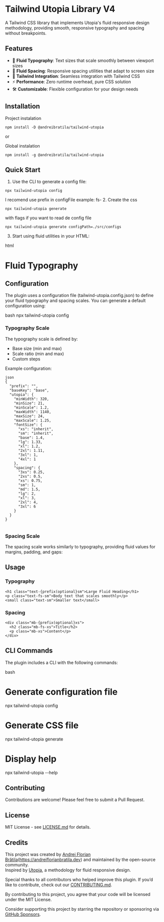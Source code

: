 # Tailwind Utopia Library V4

A Tailwind CSS library that implements Utopia's fluid responsive design methodology, providing smooth, responsive typography and spacing without breakpoints.

## Features

- 🎯 **Fluid Typography**: Text sizes that scale smoothly between viewport sizes
- 📏 **Fluid Spacing**: Responsive spacing utilities that adapt to screen size
- 🎨 **Tailwind Integration**: Seamless integration with Tailwind CSS
- ⚡ **Performance**: Zero runtime overhead, pure CSS solution
- 🛠️ **Customizable**: Flexible configuration for your design needs

## Installation

Project instalation
```
npm install -D @andreibratila/tailwind-utopia
```
or

Global instalation
```
npm install -g @andreibratila/tailwind-utopia
```
## Quick Start

1. Use the CLI to generate a config file:
```
npx tailwind-utopia config
```
I recomend use prefix in configFile example: fs-
2. Create the css
``` 
npx tailwind-utopia generate
```
with flags if you want to read de config file 
```
npx tailwind-utopia generate configPath=./src/configs
```

3. Start using fluid utilities in your HTML:

html

<h1 class="text-fs-2xl mb-fs-l">
  Fluid Typography
</h1>

## Configuration

The plugin uses a configuration file (tailwind-utopia.config.json) to define your fluid typography and spacing scales. You can generate a default configuration using:

bash
npx tailwind-utopia config

### Typography Scale

The typography scale is defined by:

- Base size (min and max)
- Scale ratio (min and max)
- Custom steps

Example configuration:

```
json
{
  "prefix": "",
  "baseKey": "base",
  "utopia": {
    "minWidth": 320,
    "minSize": 21,
    "minScale": 1.2,
    "maxWidth": 1140,
    "maxSize": 24,
    "maxScale": 1.25,
    "fontSize": {
      "xs": "inherit",
      "sm": "inherit",
      "base": 1.4,
      "lg": 1.33,
      "xl": 1.2,
      "2xl": 1.11,
      "3xl": 1,
      "4xl": 1
    },
    "spacing": {
      "3xs": 0.25,
      "2xs": 0.5,
      "xs": 0.75,
      "sm": 1,
      "md": 1.5,
      "lg": 2,
      "xl": 3,
      "2xl": 4,
      "3xl": 6
    }
  }
}
 
```
### Spacing Scale

The spacing scale works similarly to typography, providing fluid values for margins, padding, and gaps:

## Usage

### Typography
```
<h1 class="text-{prefix(optional}sm">Large Fluid Heading</h1>
<p class="text-fs-sm">Body text that scales smoothly</p>
<small class="text-sm">Smaller text</small>
```
### Spacing
```
<div class="mb-{prefix(optional}xs">
  <h2 class="mb-fs-xs">Title</h2>
  <p class="mb-xs">Content</p>
</div>
```
## CLI Commands

The plugin includes a CLI with the following commands:

bash

# Generate configuration file

npx tailwind-utopia config

# Generate CSS file

npx tailwind-utopia generate

# Display help

npx tailwind-utopia --help

## Contributing

Contributions are welcome! Please feel free to submit a Pull Request.

## License

MIT License - see [LICENSE.md](LICENSE.md) for details.

## Credits

This project was created by [Andrei Florian Brătila](https://github.com/andreibratila)(https://andreiflorianbratila.dev) and maintained by the open-source community.  
Inspired by [Utopia](https://utopia.fyi/), a methodology for fluid responsive design.

Special thanks to all contributors who helped improve this plugin. If you’d like to contribute, check out our [CONTRIBUTING.md](CONTRIBUTING.md).

By contributing to this project, you agree that your code will be licensed under the MIT License.

Consider supporting this project by starring the repository or sponsoring via [GitHub Sponsors](https://github.com/sponsors/tuusuario).
